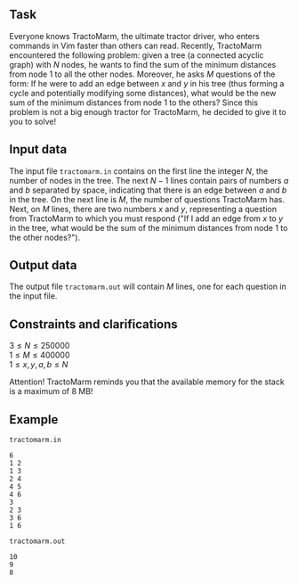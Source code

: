 ## Task

Everyone knows TractoMarm, the ultimate tractor driver, who enters commands in Vim faster than others can read. Recently, TractoMarm encountered the following problem: given a tree (a connected acyclic graph) with $N$ nodes, he wants to find the sum of the minimum distances from node $1$ to all the other nodes. Moreover, he asks $M$ questions of the form: If he were to add an edge between $x$ and $y$ in his tree (thus forming a cycle and potentially modifying some distances), what would be the new sum of the minimum distances from node $1$ to the others? Since this problem is not a big enough tractor for TractoMarm, he decided to give it to you to solve!

## Input data

The input file `tractomarm.in` contains on the first line the integer $N$, the number of nodes in the tree. The next $N - 1$ lines contain pairs of numbers $a$ and $b$ separated by space, indicating that there is an edge between $a$ and $b$ in the tree. On the next line is $M$, the number of questions TractoMarm has. Next, on $M$ lines, there are two numbers $x$ and $y$, representing a question from TractoMarm to which you must respond ("If I add an edge from $x$ to $y$ in the tree, what would be the sum of the minimum distances from node $1$ to the other nodes?").

## Output data

The output file `tractomarm.out` will contain $M$ lines, one for each question in the input file.

## Constraints and clarifications

$3 \leq N \leq 250000$  
$1 \leq M \leq 400000$  
$1 \leq x, y, a, b \leq N$  

Attention! TractoMarm reminds you that the available memory for the stack is a maximum of $8$ MB!

## Example

`tractomarm.in`  
```
6  
1 2  
1 3  
2 4  
4 5  
4 6  
3  
2 3  
3 6  
1 6  
```

`tractomarm.out`  
```
10  
9  
8  
```